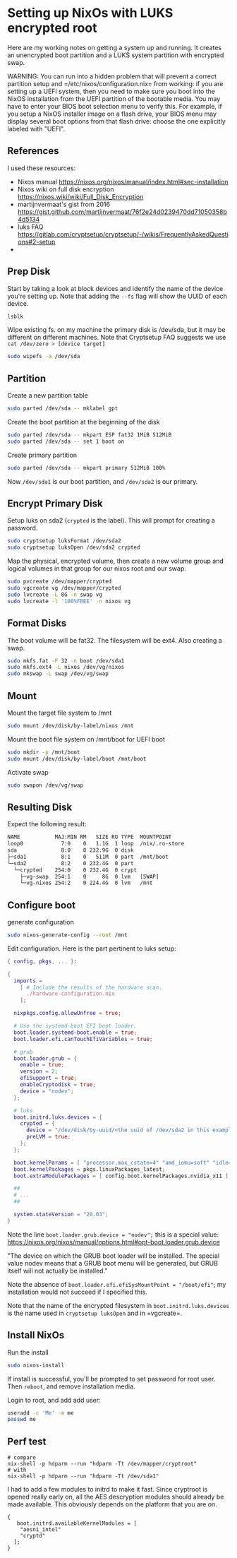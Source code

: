 # Setting up NixOs with LUKS encrypted root

Here are my working notes on getting a system up and running. It creates an unencrypted boot partition and a LUKS system partition with encrypted swap.

WARNING: You can run into a hidden problem that will prevent a correct partition setup and =/etc/nixos/configuration.nix= from working: if you are setting up a UEFI system, then you need to make sure you boot into the NixOS installation from the UEFI partition of the bootable media. You may have to enter your BIOS boot selection menu to verify this. For example, if you setup a NixOS installer image on a flash drive, your BIOS menu may display several boot options from that flash drive: choose the one explicitly labeled with "UEFI".

## References

I used these resources:

- Nixos manual https://nixos.org/nixos/manual/index.html#sec-installation
- Nixos wiki on full disk encryption https://nixos.wiki/wiki/Full_Disk_Encryption
- martijnvermaat's gist from 2016 https://gist.github.com/martijnvermaat/76f2e24d0239470dd71050358b4d5134
- luks FAQ https://gitlab.com/cryptsetup/cryptsetup/-/wikis/FrequentlyAskedQuestions#2-setup
-

## Prep Disk

Start by taking a look at block devices and identify the name of the device you're setting up. Note that adding the `--fs` flag will show the UUID of each device.

``` sh
lsblk
```

Wipe existing fs. on my machine the primary disk is /dev/sda, but it may be different on different machines. Note that Cryptsetup FAQ suggests we use `cat /dev/zero > [device target]`

``` sh
sudo wipefs -a /dev/sda
```

## Partition

Create a new partition table

``` sh
sudo parted /dev/sda -- mklabel gpt
```

Create the boot partition at the beginning of the disk

``` sh
sudo parted /dev/sda -- mkpart ESP fat32 1MiB 512MiB
sudo parted /dev/sda -- set 1 boot on
```

Create primary partition

``` sh
sudo parted /dev/sda -- mkpart primary 512MiB 100%
```

Now `/dev/sda1` is our boot partition, and `/dev/sda2` is our primary.

## Encrypt Primary Disk

Setup luks on sda2 (`crypted` is the label). This will prompt for creating a password.

``` sh
sudo cryptsetup luksFormat /dev/sda2
sudo cryptsetup luksOpen /dev/sda2 crypted
```

Map the physical, encrypted volume, then create a new volume group and logical volumes in that group for our nixos root and our swap.

``` sh
sudo pvcreate /dev/mapper/crypted
sudo vgcreate vg /dev/mapper/crypted
sudo lvcreate -L 8G -n swap vg
sudo lvcreate -l '100%FREE' -n nixos vg
```

## Format Disks

The boot volume will be fat32. The filesystem will be ext4. Also creating a swap.

``` sh
sudo mkfs.fat -F 32 -n boot /dev/sda1
sudo mkfs.ext4 -L nixos /dev/vg/nixos
sudo mkswap -L swap /dev/vg/swap
```


## Mount

Mount the target file system to /mnt

``` sh
sudo mount /dev/disk/by-label/nixos /mnt
```

Mount the boot file system on /mnt/boot for UEFI boot

``` sh
sudo mkdir -p /mnt/boot
sudo mount /dev/disk/by-label/boot /mnt/boot
```

Activate swap

``` sh
sudo swapon /dev/vg/swap
```

## Resulting Disk

Expect the following result:

``` txt
NAME           MAJ:MIN RM   SIZE RO TYPE  MOUNTPOINT
loop0            7:0    0   1.1G  1 loop  /nix/.ro-store
sda              8:0    0 232.9G  0 disk
├─sda1           8:1    0   511M  0 part  /mnt/boot
└─sda2           8:2    0 232.4G  0 part
  └─crypted    254:0    0 232.4G  0 crypt
    ├─vg-swap  254:1    0     8G  0 lvm   [SWAP]
    └─vg-nixos 254:2    0 224.4G  0 lvm   /mnt
```


## Configure boot

generate configuration

``` sh
sudo nixos-generate-config --root /mnt
```


Edit configuration. Here is the part pertinent to luks setup:

``` nix
{ config, pkgs, ... }:

{
  imports =
    [ # Include the results of the hardware scan.
      ./hardware-configuration.nix
    ];

  nixpkgs.config.allowUnfree = true;

  # Use the systemd-boot EFI boot loader.
  boot.loader.systemd-boot.enable = true;
  boot.loader.efi.canTouchEfiVariables = true;

  # grub
  boot.loader.grub = {
    enable = true;
    version = 2;
    efiSupport = true;
    enableCryptodisk = true;
    device = "nodev";
  };

  # luks
  boot.initrd.luks.devices = {
    crypted = {
      device = "/dev/disk/by-uuid/<the uuid of /dev/sda2 in this example>";
      preLVM = true;
    };
  };

  boot.kernelParams = [ "processor.max_cstate=4" "amd_iomu=soft" "idle=nomwait"];
  boot.kernelPackages = pkgs.linuxPackages_latest;
  boot.extraModulePackages = [ config.boot.kernelPackages.nvidia_x11 ];

  ##
  # ...
  ##

  system.stateVersion = "20.03";
}
```

Note the line `boot.loader.grub.device = "nodev";` this is a special value: https://nixos.org/nixos/manual/options.html#opt-boot.loader.grub.device

"The device on which the GRUB boot loader will be installed. The special value nodev means that a GRUB boot menu will be generated, but GRUB itself will not actually be installed."

Note the absence of `boot.loader.efi.efiSysMountPoint = "/boot/efi"`; my installation would not succeed if I specified this.

Note that the name of the encrypted filesystem in `boot.initrd.luks.devices` is the name used in `cryptsetup luksOpen` and in =vgcreate=.


## Install NixOs

Run the install

``` sh
sudo nixos-install
```

If install is successful, you'll be prompted to set password for root user. Then `reboot`, and remove installation media.

Login to root, and add add user:

``` sh
useradd -c 'Me' -m me
passwd me
```

## Perf test
```
# compare
nix-shell -p hdparm --run "hdparm -Tt /dev/mapper/cryptroot"
# with
nix-shell -p hdparm --run "hdparm -Tt /dev/sda1"
```
I had to add a few modules to initrd to make it fast. Since cryptroot is opened really early on, all the AES descryption modules should already be made available. This obviously depends on the platform that you are on.
```
{
   boot.initrd.availableKernelModules = [
    "aesni_intel"
    "cryptd"
  ];
}
```
